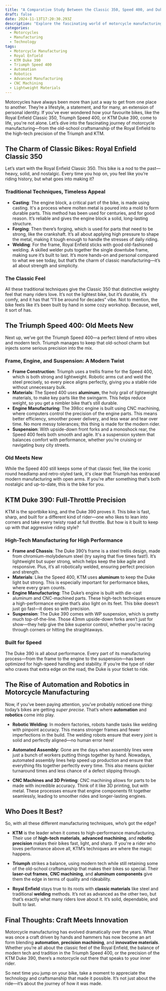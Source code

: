 ```yaml
---
title: "A Comparative Study Between the Classic 350, Speed 400, and Duke 390"
draft: false
date: 2024-11-13T17:20:30.293Z
description: "Explore the fascinating world of motorcycle manufacturing. From the traditional craftsmanship behind the Royal Enfield Classic 350 to the high-tech precision of the KTM Duke 390 and Triumph Speed 400. Learn how automation, robotics, and advanced materials are shaping the future of bike production."
categories:
  - Motorcycles
  - Manufacturing
  - Technology
tags:
  - Motorcycle Manufacturing
  - Royal Enfield
  - KTM Duke 390
  - Triumph Speed 400
  - Automation
  - Robotics
  - Advanced Manufacturing
  - CNC Machining
  - Lightweight Materials
---
```

Motorcycles have always been more than just a way to get from one place to another. They’re a lifestyle, a statement, and for many, an extension of personal identity. If you’ve ever wondered how your favourite bikes, like the Royal Enfield Classic 350, Triumph Speed 400, or KTM Duke 390, come to life, you're not alone. Let’s dive into the fascinating journey of motorcycle manufacturing—from the old-school craftsmanship of the Royal Enfield to the high-tech precision of the Triumph and KTM.

## The Charm of Classic Bikes: Royal Enfield Classic 350

Let’s start with the Royal Enfield Classic 350. This bike is a nod to the past—heavy, solid, and nostalgic. Every time you hop on, you feel like you’re riding history, but what goes into making it?

### Traditional Techniques, Timeless Appeal

- **Casting**: The engine block, a critical part of the bike, is made using casting. It's a process where molten metal is poured into a mold to form durable parts. This method has been used for centuries, and for good reason. It’s reliable and gives the engine block a solid, long-lasting structure.
- **Forging**: Then there’s forging, which is used for parts that need to be strong, like the crankshaft. It’s all about applying high pressure to shape the metal, making it tough enough to handle the stresses of daily riding.
- **Welding**: For the frame, Royal Enfield sticks with good old-fashioned welding. A skilled welder puts together the single downtube frame, making sure it’s built to last. It’s more hands-on and personal compared to what we see today, but that’s the charm of classic manufacturing—it’s all about strength and simplicity.

### The Classic Feel

All these traditional techniques give the Classic 350 that distinctive weighty feel that many riders love. It’s not the lightest bike, but it’s durable, it’s comfy, and it has that “I’ll be around for decades” vibe. Not to mention, the bike feels like it’s been built by hand in some cozy workshop. Because, well, it sort of has.

## The Triumph Speed 400: Old Meets New

Next up, we’ve got the Triumph Speed 400—a perfect blend of retro vibes and modern tech. Triumph manages to keep that old-school charm but injects some serious precision into the mix.

### Frame, Engine, and Suspension: A Modern Twist

- **Frame Construction**: Triumph uses a trellis frame for the Speed 400, which is both strong and lightweight. Robotic arms cut and weld the steel precisely, so every piece aligns perfectly, giving you a stable ride without unnecessary bulk.
- **Materials**: The Speed 400 uses **aluminum**, the holy grail of lightweight materials, to make key parts like the swingarm. This helps reduce weight, so you get a nimbler bike that’s still durable.
- **Engine Manufacturing**: The 398cc engine is built using CNC machining, where computers control the precision of the engine parts. This means better efficiency, smoother power delivery, and less wear and tear over time. No more messy tolerances; this thing is made for the modern rider.
- **Suspension**: With upside-down front forks and a monoshock rear, the Speed 400 feels both smooth and agile. It's a suspension system that balances comfort with performance, whether you're cruising or navigating busy city streets.

### Old Meets New

While the Speed 400 still keeps some of that classic feel, like the iconic round headlamp and retro-styled tank, it's clear that Triumph has embraced modern manufacturing with open arms. If you're after something that's both nostalgic and up-to-date, this is the bike for you.

## KTM Duke 390: Full-Throttle Precision

KTM is the sportbike king, and the Duke 390 proves it. This bike is fast, sharp, and built for a different kind of rider—one who likes to lean into corners and take every twisty road at full throttle. But how is it built to keep up with that aggressive riding style?

### High-Tech Manufacturing for High Performance

- **Frame and Chassis**: The Duke 390’s frame is a steel trellis design, made from chromium-molybdenum steel (try saying that five times fast!). It’s lightweight but super strong, which helps keep the bike agile and responsive. Plus, it’s all robotically welded, ensuring perfect precision and strength.
- **Materials**: Like the Speed 400, KTM uses **aluminum** to keep the Duke light but strong. This is especially important for performance bikes, where every gram counts.
- **Engine Manufacturing**: The Duke’s engine is built with die-cast aluminum and CNC-machined parts. These high-tech techniques ensure a high-performance engine that’s also light on its feet. This bike doesn’t just go fast—it does so with precision.
- **Suspension**: The Duke 390 comes with WP suspension, which is pretty much top-of-the-line. Those 43mm upside-down forks aren’t just for show—they help give the bike superior control, whether you're racing through corners or hitting the straightaways.

### Built for Speed

The Duke 390 is all about performance. Every part of its manufacturing process—from the frame to the engine to the suspension—has been optimized for high-speed handling and stability. If you’re the type of rider who craves that extra edge on the road, the Duke is your ticket to ride.

## The Rise of Automation and Robotics in Motorcycle Manufacturing

Now, if you’ve been paying attention, you’ve probably noticed one thing: today’s bikes are getting *super precise*. That’s where **automation** and **robotics** come into play.

- **Robotic Welding**: In modern factories, robots handle tasks like welding with pinpoint accuracy. This means stronger frames and fewer imperfections in the build. The welding robots ensure that every joint is solid and perfectly aligned—no human error here!
  
- **Automated Assembly**: Gone are the days when assembly lines were just a bunch of workers putting things together by hand. Nowadays, automated assembly lines help speed up production and ensure that everything fits together perfectly every time. This also means quicker turnaround times and less chance of a defect slipping through.

- **CNC Machines and 3D Printing**: CNC machining allows for parts to be made with incredible accuracy. Think of it like 3D printing, but with metal. These processes ensure that engine components fit together seamlessly, leading to smoother rides and longer-lasting engines.

## Who Does It Best?

So, with all these different manufacturing techniques, who’s got the edge?

- **KTM** is the leader when it comes to high-performance manufacturing. Their use of **high-tech materials**, **advanced machining**, and **robotic precision** makes their bikes fast, light, and sharp. If you're a rider who loves performance above all, KTM’s techniques are where the magic happens.
  
- **Triumph** strikes a balance, using modern tech while still retaining some of the old-school craftsmanship that makes their bikes so special. Their **laser-cut frames**, **CNC machining**, and **aluminum components** give them the edge in terms of quality and rideability.

- **Royal Enfield** stays true to its roots with **classic materials** like steel and traditional **welding** methods. It’s not as advanced as the other two, but that’s exactly what many riders love about it. It’s solid, dependable, and built to last.

## Final Thoughts: Craft Meets Innovation

Motorcycle manufacturing has evolved dramatically over the years. What was once a craft driven by hands and hammers has now become an art form blending **automation**, **precision machining**, and **innovative materials**. Whether you’re all about the classic feel of the Royal Enfield, the balance of modern tech and tradition in the Triumph Speed 400, or the precision of the KTM Duke 390, there’s a motorcycle out there that speaks to your inner rider.

So next time you jump on your bike, take a moment to appreciate the technology and craftsmanship that made it possible. It’s not just about the ride—it’s about the journey of how it was made.
